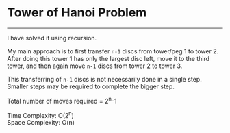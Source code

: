 # Tower of Hanoi Problem

<hr>

I have solved it using recursion.

My main approach is to first transfer `n-1` discs from tower/peg 1
to tower 2. After doing this tower 1 has only the largest disc left, move it to the third tower, and then
 again move `n-1` discs from tower 2 to tower 3.

This transferring of `n-1` discs is not necessarily done in a single step. Smaller steps may be required to complete the bigger
 step.

Total number of moves required = 2<sup>n</sup>-1


Time Complexity: O(2<sup>n</sup>) <br>
Space Complexity: O(n)